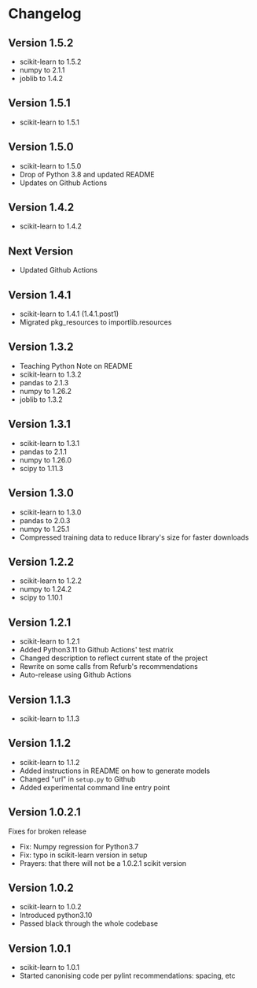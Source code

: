 # Changelog

## Version 1.5.2

- scikit-learn to 1.5.2
- numpy to 2.1.1
- joblib to 1.4.2

## Version 1.5.1

- scikit-learn to 1.5.1

## Version 1.5.0

- scikit-learn to 1.5.0
- Drop of Python 3.8 and updated README
- Updates on Github Actions

## Version 1.4.2

- scikit-learn to 1.4.2

## Next Version

- Updated Github Actions

## Version 1.4.1

- scikit-learn to 1.4.1 (1.4.1.post1)
- Migrated pkg_resources to importlib.resources

## Version 1.3.2

- Teaching Python Note on README
- scikit-learn to 1.3.2
- pandas to 2.1.3
- numpy to 1.26.2
- joblib to 1.3.2

## Version 1.3.1

- scikit-learn to 1.3.1
- pandas to 2.1.1
- numpy to 1.26.0
- scipy to 1.11.3

## Version 1.3.0

- scikit-learn to 1.3.0
- pandas to 2.0.3
- numpy to 1.25.1
- Compressed training data to reduce library's size for faster downloads

## Version 1.2.2

- scikit-learn to 1.2.2
- numpy to 1.24.2
- scipy to 1.10.1

## Version 1.2.1

- scikit-learn to 1.2.1
- Added Python3.11 to Github Actions' test matrix
- Changed description to reflect current state of the project
- Rewrite on some calls from Refurb's recommendations
- Auto-release using Github Actions

## Version 1.1.3

- scikit-learn to 1.1.3

## Version 1.1.2

- scikit-learn to 1.1.2
- Added instructions in README on how to generate models
- Changed "url" in `setup.py` to Github
- Added experimental command line entry point

## Version 1.0.2.1

Fixes for broken release

- Fix: Numpy regression for Python3.7
- Fix: typo in scikit-learn version in setup
- Prayers: that there will not be a 1.0.2.1 scikit version

## Version 1.0.2

- scikit-learn to 1.0.2
- Introduced python3.10
- Passed black through the whole codebase

## Version 1.0.1

- scikit-learn to 1.0.1
- Started canonising code per pylint recommendations: spacing, etc
